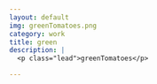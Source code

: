 ```yaml
---
layout: default
img: greenTomatoes.png
category: work
title: green
description: |
  <p class="lead">greenTomatoes</p>

---
```

